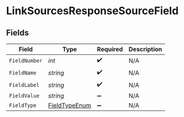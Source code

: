 # LinkSourcesResponseSourceField


## Fields

| Field                                                     | Type                                                      | Required                                                  | Description                                               |
| --------------------------------------------------------- | --------------------------------------------------------- | --------------------------------------------------------- | --------------------------------------------------------- |
| `FieldNumber`                                             | *int*                                                     | :heavy_check_mark:                                        | N/A                                                       |
| `FieldName`                                               | *string*                                                  | :heavy_check_mark:                                        | N/A                                                       |
| `FieldLabel`                                              | *string*                                                  | :heavy_check_mark:                                        | N/A                                                       |
| `FieldValue`                                              | *string*                                                  | :heavy_minus_sign:                                        | N/A                                                       |
| `FieldType`                                               | [FieldTypeEnum](../../Models/Components/FieldTypeEnum.md) | :heavy_minus_sign:                                        | N/A                                                       |